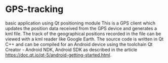 # GPS-tracking
basic application using Qt positioning module
This is a GPS client which updates the position data received from the GPS device and generates a kml file. The track of the geographical positions recorded in the file can be viewed with a kml reader like Google Earth. The source code is written in Qt C++ and can be compiled for an Android device using the toolchain Qt Creator - Android NDK, Android SDK as described in the article https://doc.qt.io/qt-5/android-getting-started.html. 
